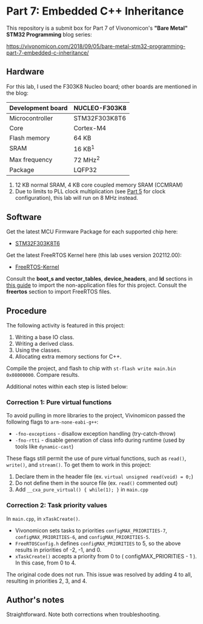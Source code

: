 # Part 7: Embedded C++ Inheritance
This repository is a submit box for Part 7 of Vivonomicon's **"Bare Metal" STM32 Programming** blog series:

https://vivonomicon.com/2018/09/05/bare-metal-stm32-programming-part-7-embedded-c-inheritance/

## Hardware
For this lab, I used the F303K8 Nucleo board; other boards are mentioned in the blog:

Development board | NUCLEO-F303K8
------------------|---------------
Microcontroller   | STM32F303K8T6
Core              | Cortex-M4
Flash memory      | 64 KB
SRAM              | 16 KB<sup>1</sup>
Max frequency     | 72 MHz<sup>2</sup>
Package           | LQFP32

1. 12 KB normal SRAM, 4 KB core coupled memory SRAM (CCMRAM)
2. Due to limits to PLL clock multiplication (see [Part 5](../part5) for clock configuration), this lab will run on 8 MHz instead.

## Software
Get the latest MCU Firmware Package for each supported chip here:
* [STM32F303K8T6](https://github.com/STMicroelectronics/STM32CubeF3 "STM32CubeF3")

Get the latest FreeRTOS Kernel here (this lab uses version 202112.00):
* [FreeRTOS-Kernel](https://github.com/FreeRTOS/FreeRTOS-Kernel "FreeRTOS kernel only")

Consult the **boot_s and vector_tables**, **device_headers**, and **ld** sections in [this guide](../../import-files.md) to import the non-application files for this project. Consult the **freertos** section to import FreeRTOS files.

## Procedure
The following activity is featured in this project:
1. Writing a base IO class.
2. Writing a derived class.
3. Using the classes.
4. Allocating extra memory sections for C++.

Compile the project, and flash to chip with `st-flash write main.bin 0x08000000`. Compare results.

Additional notes within each step is listed below:

### Correction 1: Pure virtual functions
To avoid pulling in more libraries to the project, Vivinomicon passed the following flags to `arm-none-eabi-g++`:
* `-fno-exceptions` - disallow exception handling (try-catch-throw)
* `-fno-rtti` - disable generation of class info during runtime (used by tools like `dynamic-cast`)

These flags still permit the use of pure virtual functions, such as `read()`, `write()`, and `stream()`.
To get them to work in this project:
1. Declare them in the header file (ex. `virtual unsigned read(void) = 0;`)
2. Do not define them in the source file (ex. `read()` commented out)
3. Add `__cxa_pure_virtual() { while(1); }` in `main.cpp`

### Correction 2: Task priority values
In `main.cpp`, in `xTaskCreate()`.
* Vivonomicon sets tasks to priorities `configMAX_PRIORITIES-7`, `configMAX_PRIORITIES-6`, and `configMAX_PRIORITIES-5`.
* `FreeRTOSConfig.h` defines `configMAX_PRIORITIES` to 5, so the above results in priorities of -2, -1, and 0.
* `xTaskCreate()` accepts a priority from 0 to ( configMAX_PRIORITIES - 1 ). In this case, from 0 to 4.

The original code does not run. This issue was resolved by adding 4 to all, resulting in priorities 2, 3, and 4.

## Author's notes
Straightforward. Note both corrections when troubleshooting.
